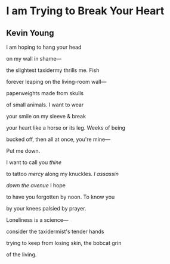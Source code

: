 # I am Trying to Break Your Heart
## Kevin Young
I am hoping
to hang your head

on my wall
in shame—

the slightest taxidermy
thrills me. Fish

forever leaping
on the living-room wall—

paperweights made
from skulls

of small animals.
I want to wear

your smile on my sleeve
& break

your heart like a horse
or its leg. Weeks of being

bucked off, then
all at once, you're mine—

Put me down.

I want to call you _thine_

to tattoo _mercy_
along my knuckles. _I assassin_

 _down the avenue_
I hope

to have you forgotten
by noon. To know you

by your knees
palsied by prayer.

Loneliness is a science—

consider the taxidermist's
tender hands

trying to keep from losing
skin, the bobcat grin

of the living.